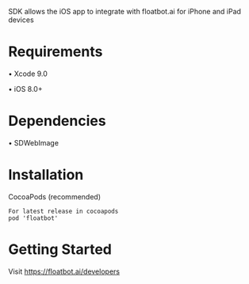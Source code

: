 SDK allows the iOS app to integrate with floatbot.ai for iPhone and iPad devices

# Requirements

• Xcode 9.0

•	iOS 8.0+

# Dependencies

•	SDWebImage

# Installation

  CocoaPods (recommended)
  
    For latest release in cocoapods
    pod 'floatbot'

# Getting Started
  Visit https://floatbot.ai/developers
